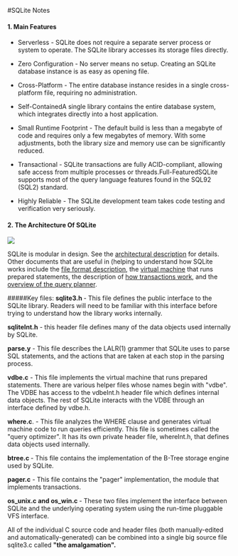 #SQLite Notes

#### 1. Main Features
- Serverless - SQLite does not require a separate server process or system to operate. The SQLite library accesses its storage files directly.

- Zero Configuration - No server means no setup. Creating an SQLite database instance is as easy as opening file.

- Cross-Platform - The entire database instance resides in a single cross-platform file, requiring no  administration.

- Self-ContainedA single library contains the entire database system, which integrates directly into a host                   application.

- Small Runtime Footprint - The default build is less than a megabyte of code and requires only a few megabytes of memory. With some adjustments, both the library size and memory use can be significantly reduced.

- Transactional - SQLite transactions are fully ACID-compliant, allowing safe access from multiple processes or                   threads.Full-FeaturedSQLite supports most of the query language features found in the SQL92 (SQL2) standard.

- Highly Reliable - The SQLite development team takes code testing and verification very seriously.

#### 2. The Architecture Of SQLite

![](http://soft-dev.org/pubs/html/bolz_kurilova_tratt__making_an_embedded_dbms_jit_friendly/sqlite-architecture.png)

SQLite is modular in design. See the [architectural description](http://www.sqlite.org/arch.html) for details. Other documents that are useful in (helping to understand how SQLite works include the [file format description](http://www.sqlite.org/fileformat2.html), the [virtual machine](http://www.sqlite.org/opcode.html) that runs prepared statements, the description of [how transactions work](http://www.sqlite.org/atomiccommit.html), and the [overview of the query planner](http://www.sqlite.org/optoverview.html).

#####Key files:
<b> sqlite3.h </b>- This file defines the public interface to the SQLite library. Readers will need to be familiar with this interface before trying to understand how the library works internally.

<b>sqliteInt.h</b> - this header file defines many of the data objects used internally by SQLite.

<b>parse.y</b> - This file describes the LALR(1) grammer that SQLite uses to parse SQL statements, and the actions that are taken at each stop in the parsing process.

<b>vdbe.c</b> - This file implements the virtual machine that runs prepared statements. There are various helper files whose names begin with "vdbe". The VDBE has access to the vdbeInt.h header file which defines internal data objects. The rest of SQLite interacts with the VDBE through an interface defined by vdbe.h.

<b>where.c</b>. - This file analyzes the WHERE clause and generates virtual machine code to run queries efficiently. This file is sometimes called the "query optimizer". It has its own private header file, whereInt.h, that defines data objects used internally.

<b>btree.c </b>- This file contains the implementation of the B-Tree storage engine used by SQLite.

<b>pager.c</b> - This file contains the "pager" implementation, the module that implements transactions.

<b>os_unix.c and os_win.c </b>- These two files implement the interface between SQLite and the underlying operating system using the run-time pluggable VFS interface.

All of the individual C source code and header files (both manually-edited and automatically-generated) can be combined into a single big source file sqlite3.c called <b>"the amalgamation".</b>
